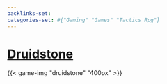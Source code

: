 ```yaml
---
backlinks-set: 
categories-set: #{"Gaming" "Games" "Tactics Rpg"}
---
```

# [Druidstone](https://druidstone-game.com/)

{{< game-img "druidstone" "400px" >}}